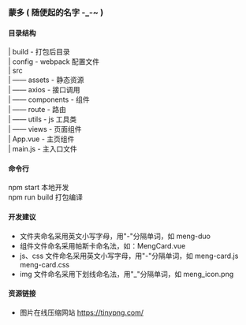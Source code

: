 ### 蒙多 ( 随便起的名字 -\_-~ )

#### 目录结构

| build - 打包后目录  
| config - webpack 配置文件  
| src  
| —— assets - 静态资源  
| —— axios - 接口调用  
| —— components - 组件  
| —— route - 路由  
| —— utils - js 工具类  
| —— views - 页面组件  
| App.vue - 主页组件  
| main.js - 主入口文件

#### 命令行

npm start 本地开发  
npm run build 打包编译

#### 开发建议

-   文件夹命名采用英文小写字母，用"-"分隔单词，如 meng-duo
-   组件文件命名采用帕斯卡命名法，如：MengCard.vue
-   js、css 文件命名采用英文小写字母，用"-"分隔单词，如 meng-card.js meng-card.css
-   img 文件命名采用下划线命名法，用"\_"分隔单词，如 meng_icon.png

#### 资源链接

-   图片在线压缩网站
    https://tinypng.com/
